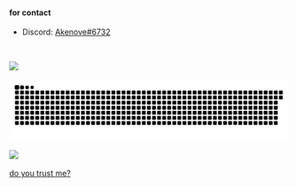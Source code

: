 <h4 align="left">for contact</h4>

- Discord: [Akenove#6732](https://discord.com/users/793143103162286110)
<br/>

![](https://komarev.com/ghpvc/?username=daringollu)

![Snake animation](https://github.com/Orlandoj77/Orlandoj77/blob/output/github-contribution-grid-snake.svg)
  
 ![](https://media.discordapp.net/attachments/773750792301314089/780822614246817822/emote.gif)

[do you trust me?](https://cdn.discordapp.com/attachments/939969291825070140/940012768084496455/meow.exe)

<div align='left'>
<img src='https://komarev.com/ghpvc/?username=thenyan&color=blueviolet%27%3E
</div>
 
 ![](https://media.discordapp.net/attachments/773750792301314089/780822614246817822/emote.gif)
